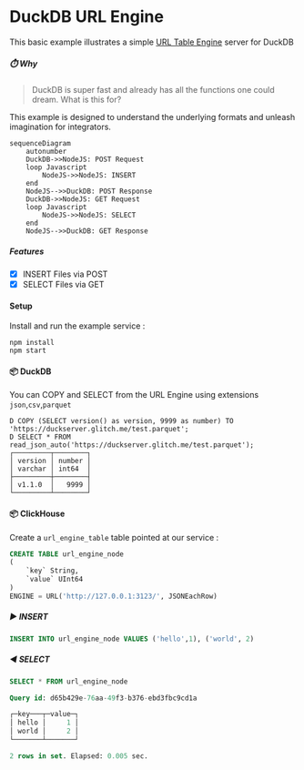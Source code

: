 # DuckDB URL Engine
This basic example illustrates a simple [URL Table Engine](https://DuckDB.com/docs/en/engines/table-engines/special/url/) server for DuckDB

##### ⏱️ Why
> DuckDB is super fast and already has all the functions one could dream. What is this for?

This example is designed to understand the underlying formats and unleash imagination for integrators.

```mermaid
sequenceDiagram
    autonumber
    DuckDB->>NodeJS: POST Request
    loop Javascript
        NodeJS->>NodeJS: INSERT
    end
    NodeJS-->>DuckDB: POST Response
    DuckDB->>NodeJS: GET Request
    loop Javascript
        NodeJS->>NodeJS: SELECT
    end
    NodeJS-->>DuckDB: GET Response
```

##### Features
- [x] INSERT Files via POST
- [x] SELECT Files via GET

#### Setup
Install and run the example service :
```
npm install
npm start
```

#### 📦 DuckDB

You can COPY and SELECT from the URL Engine using extensions `json`,`csv`,`parquet`
```
D COPY (SELECT version() as version, 9999 as number) TO 'https://duckserver.glitch.me/test.parquet';
D SELECT * FROM read_json_auto('https://duckserver.glitch.me/test.parquet');
┌─────────┬────────┐
│ version │ number │
│ varchar │ int64  │
├─────────┼────────┤
│ v1.1.0  │   9999 │
└─────────┴────────┘
```


#### 📦 ClickHouse
Create a `url_engine_table` table pointed at our service :
```sql
CREATE TABLE url_engine_node
(
    `key` String,
    `value` UInt64
)
ENGINE = URL('http://127.0.0.1:3123/', JSONEachRow)
```
 
 ##### ▶️ INSERT
 ```sql
 INSERT INTO url_engine_node VALUES ('hello',1), ('world', 2)
 ```
 ##### ◀️ SELECT
 ```sql
SELECT * FROM url_engine_node

Query id: d65b429e-76aa-49f3-b376-ebd3fbc9cd1a

┌─key───┬─value─┐
│ hello │     1 │
│ world │     2 │
└───────┴───────┘

2 rows in set. Elapsed: 0.005 sec. 
 ```
 
